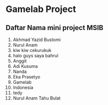 # Gamelab Project

## Daftar Nama mini project MSIB

1. Akhmad Yazid Bustomi
2. Nurul Anam
3. kiw kiw cekurukuk
4. halo guys saya bahrul
5. Anggit
6. Adi Kusuma
7. Nanda
8. Eka Prasetyo
9. Gamelab
10. Indonesia
11. tedy
12. Nurul Anam Tahu Bulat
